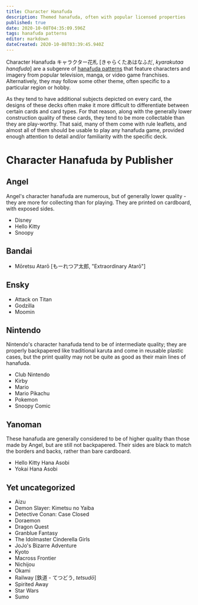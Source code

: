 ```yaml
---
title: Character Hanafuda
description: Themed hanafuda, often with popular licensed properties
published: true
date: 2020-10-08T04:35:09.596Z
tags: hanafuda patterns
editor: markdown
dateCreated: 2020-10-08T03:39:45.940Z
---
```


Character Hanafuda キャラクター花札 [きゃらくたあはなふだ, *kyarakutaa hanafuda*] are a subgenre of [hanafuda patterns](/en/hanafuda/patterns) that feature characters and imagery from popular television, manga, or video game franchises. Alternatively, they may follow some other theme, often specific to a particular region or hobby.

As they tend to have additional subjects depicted on every card, the designs of these decks often make it more difficult to differentiate between certain cards and card types. For that reason, along with the generally lower construction quality of these cards, they tend to be more collectable than they are play-worthy. That said, many of them come with rule leaflets, and almost all of them should be usable to play any hanafuda game, provided enough attention to detail and/or familiarity with the specific deck.

# Character Hanafuda by Publisher

## Angel
Angel's character hanafuda are numerous, but of generally lower quality - they are more for collecting than for playing. They are printed on cardboard, with exposed sides.
- Disney
- Hello Kitty
- Snoopy

## Bandai
- Mōretsu Atarō [もーれつア太郎, "Extraordinary Atarō"]

## Ensky
- Attack on Titan
- Godzilla
- Moomin

## Nintendo
Nintendo's character hanafuda tend to be of intermediate quality; they are properly backpapered like traditional karuta and come in reusable plastic cases, but the print quality may not be quite as good as their main lines of hanafuda.
- Club Nintendo
- Kirby
- Mario
- Mario Pikachu
- Pokemon
- Snoopy Comic

## Yanoman
These hanafuda are generally considered to be of higher quality than those made by Angel, but are still not backpapered. Their sides are black to match the borders and backs, rather than bare cardboard.
- Hello Kitty Hana Asobi
- Yokai Hana Asobi


## Yet uncategorized
- Aizu
- Demon Slayer: Kimetsu no Yaiba
- Detective Conan: Case Closed
- Doraemon
- Dragon Quest
- Granblue Fantasy
- The Idolmaster Cinderella Girls
- JoJo's Bizarre Adventure
- Kyoto
- Macross Frontier
- Nichijou
- Okami
- Railway [鉄道 - てつどう, *tetsudō*]
- Spirited Away
- Star Wars
- Sumo
